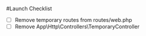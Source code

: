 #Launch Checklist

- [ ] Remove temporary routes from routes/web.php
- [ ] Remove App\Http\Controllers\TemporaryController
